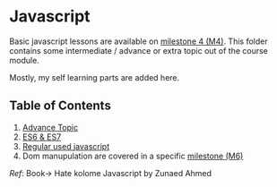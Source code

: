# Javascript

Basic javascript lessons are available on [milestone 4 (M4)](/M4). This folder contains some intermediate / advance or extra topic out of the course module.

Mostly, my self learning parts are added here.

## Table of Contents

1. [Advance Topic](Advance)
2. [ES6 & ES7](ES6)
3. [Regular used javascript](Most%20used%20JS)
4. Dom manupulation are covered in a specific [milestone (M6)](/M6)

_Ref_: Book-> Hate kolome Javascript by Zunaed Ahmed
